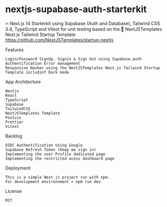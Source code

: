 # nextjs-supabase-auth-starterkit
🔥 Next.js 14 Starterkit using Supabase (Auth and Database), Tailwind CSS 3.4, TypeScript and Vitest for unit testing based on the 🚀 NextJSTemplates Next.js Tailwind Startup Template
https://github.com/NextJSTemplates/startup-nextjs

Features

    Login/Password SignUp, Signin & Sign Out using Supabase.auth
    Authentification Error management 
    Responsive Navbar using the NextJSTemplates Next.js Tailwind Startup Template includinf Dark mode

App Architecture

    Nextjs
    React
    TypeScript
    Supabase
    TailwindCSS
    NextJSTemplates Template
    Postcss
    Prettier
    Vitest
    

Backlog

    OIDC Authentification Using Google 
    Supabase Refresh Token (Keep me sign in)
    Implementing the user Profile dedicated page
    Implementing the restricted acess dashboard page 


Deployment

    This is a simple Next.js project run with npm.
    For development environnment > npm run dev

License

    MIT 
